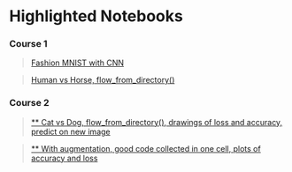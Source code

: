 # Highlighted Notebooks

### Course 1
> [Fashion MNIST with CNN](Course_1_Part_6_Lesson_2_Notebook.ipynb)

> [Human vs Horse, flow_from_directory()](Course_1_Part_8_Lesson_2_Notebook.ipynb)

### Course 2
> [** Cat vs Dog, flow_from_directory(), drawings of loss and accuracy, predict on new image](Course_2_Part_2_Lesson_2_Notebook.ipynb)

> [** With augmentation, good code collected in one cell, plots of accuracy and loss](Course_2_Part_4_Lesson_2_Notebook_(Cats_v_Dogs_Augmentation).ipynb)